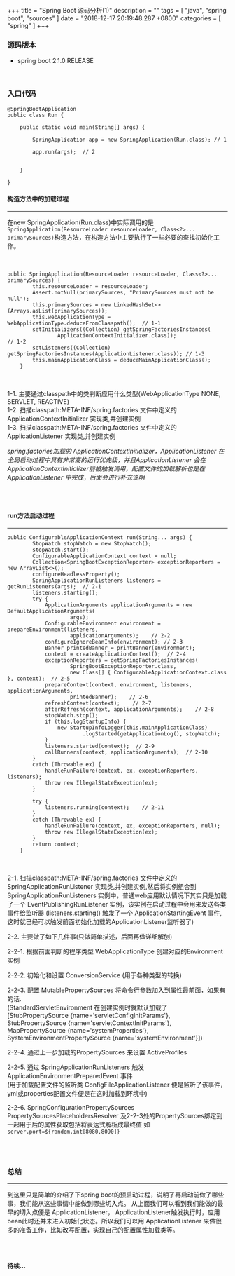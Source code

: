 +++
title = "Spring Boot 源码分析(1)"
description = ""
tags = [
    "java",
    "spring boot",
    "sources"
]
date = "2018-12-17 20:19:48.287 +0800"
categories = [
    "spring"
]
+++

### 源码版本

* spring boot 2.1.0.RELEASE  

<br/>

### 入口代码
```
@SpringBootApplication
public class Run {

	public static void main(String[] args) {

		SpringApplication app = new SpringApplication(Run.class); // 1

		app.run(args);  // 2


	}

}

```

#### 构造方法中的加载过程  

-----------


 在new SpringApplication(Run.class)中实际调用的是`SpringApplication(ResourceLoader resourceLoader, Class<?>... primarySources)`构造方法，在构造方法中主要执行了一些必要的查找初始化工作。
<br/>
<br/>
<br/>

```
public SpringApplication(ResourceLoader resourceLoader, Class<?>... primarySources) {
		this.resourceLoader = resourceLoader;
		Assert.notNull(primarySources, "PrimarySources must not be null");
		this.primarySources = new LinkedHashSet<>(Arrays.asList(primarySources));  
		this.webApplicationType = WebApplicationType.deduceFromClasspath();  // 1-1
		setInitializers((Collection) getSpringFactoriesInstances(
				ApplicationContextInitializer.class));                       // 1-2
		setListeners((Collection) getSpringFactoriesInstances(ApplicationListener.class)); // 1-3
		this.mainApplicationClass = deduceMainApplicationClass();
	}
```

<br/>

  1-1. 主要通过classpath中的类判断应用什么类型(WebApplicationType NONE, SERVLET, REACTIVE)  
  1-2. 扫描classpath:META-INF/spring.factories 文件中定义的 ApplicationContextInitializer 实现类,并创建实例  
  1-3. 扫描classpath:META-INF/spring.factories 文件中定义的 ApplicationListener 实现类,并创建实例  

*spring.factories加载的 ApplicationContextInitializer，ApplicationListener 在全局启动过程中具有非常高的运行优先级，并且ApplicationListener 会在 ApplicationContextInitializer前被触发调用，配置文件的加载解析也是在 ApplicationListener 中完成，后面会进行补充说明*

<br/>
<br/>

#### run方法启动过程

-----------  

```
public ConfigurableApplicationContext run(String... args) {
		StopWatch stopWatch = new StopWatch();
		stopWatch.start();
		ConfigurableApplicationContext context = null;
		Collection<SpringBootExceptionReporter> exceptionReporters = new ArrayList<>();
		configureHeadlessProperty();
		SpringApplicationRunListeners listeners = getRunListeners(args);  // 2-1
		listeners.starting();
		try {
			ApplicationArguments applicationArguments = new DefaultApplicationArguments(
					args);
			ConfigurableEnvironment environment = prepareEnvironment(listeners,
					applicationArguments);    // 2-2
			configureIgnoreBeanInfo(environment); // 2-3
			Banner printedBanner = printBanner(environment);
			context = createApplicationContext();  // 2-4
			exceptionReporters = getSpringFactoriesInstances(
					SpringBootExceptionReporter.class,
					new Class[] { ConfigurableApplicationContext.class }, context);  // 2-5
			prepareContext(context, environment, listeners, applicationArguments,
					printedBanner);    // 2-6
			refreshContext(context);    // 2-7
			afterRefresh(context, applicationArguments);    // 2-8
			stopWatch.stop();
			if (this.logStartupInfo) {
				new StartupInfoLogger(this.mainApplicationClass)
						.logStarted(getApplicationLog(), stopWatch);
			}
			listeners.started(context);  // 2-9
			callRunners(context, applicationArguments);  // 2-10
		}
		catch (Throwable ex) {
			handleRunFailure(context, ex, exceptionReporters, listeners);
			throw new IllegalStateException(ex);
		}

		try {
			listeners.running(context);    // 2-11
		}
		catch (Throwable ex) {
			handleRunFailure(context, ex, exceptionReporters, null);
			throw new IllegalStateException(ex);
		}
		return context;
	}
```

<br/>

  2-1. 扫描classpath:META-INF/spring.factories 文件中定义的 SpringApplicationRunListener 实现类,并创建实例,然后将实例组合到 SpringApplicationRunListeners 实例中，普通web应用默认情况下其实只是加载了一个 EventPublishingRunListener 实例，该实例在启动过程中会用来发送各类事件给监听器 (listeners.starting() 触发了一个 ApplicationStartingEvent 事件,这时就已经可以触发前面初始化加载的ApplicationListener监听器了)  

  2-2. 主要做了如下几件事(只做简单描述，后面再做详细解刨)  

  2-2-1. 根据前面判断的程序类型 WebApplicationType 创建对应的Environment实例  

  2-2-2. 初始化和设置 ConversionService (用于各种类型的转换)  

  2-2-3. 配置 MutablePropertySources 将命令行参数加入到属性最前面，如果有的话.  
     (StandardServletEnvironment 在创建实例时就默认加载了  
       [StubPropertySource {name='servletConfigInitParams'},  
     StubPropertySource {name='servletContextInitParams'},  
     MapPropertySource {name='systemProperties'},  
     SystemEnvironmentPropertySource {name='systemEnvironment'}])

  2-2-4. 通过上一步加载的PropertySources 来设置 ActiveProfiles  

  2-2-5. 通过 SpringApplicationRunListeners 触发ApplicationEnvironmentPreparedEvent 事件  
    (用于加载配置文件的监听类 ConfigFileApplicationListener 便是监听了该事件，yml或properties配置文件便是在这时加载到环境中)

  2-2-6. SpringConfigurationPropertySources PropertySourcesPlaceholdersResolver 及2-2-3处的PropertySources绑定到一起用于后的属性获取包括将表达式解析成最终值 如 `server.port=${random.int[8080,8090]}`  

<br/>
<br/>

### 总结
-------------------

到这里只是简单的介绍了下spring boot的预启动过程，说明了再启动前做了哪些事，我们能从这些事情中能做到哪些切入点。 从上面我们可以看到我们能做的最早的切入点便是 ApplicationListener， ApplicationListener触发执行时，应用bean此时还并未进入初始化状态。所以我们可以用 ApplicationListener 来做很多的准备工作，比如改写配置，实现自己的配置属性加载类等。

<br/>
<br/>

**待续...**

  <br/>
  <br/>
  <br/>
